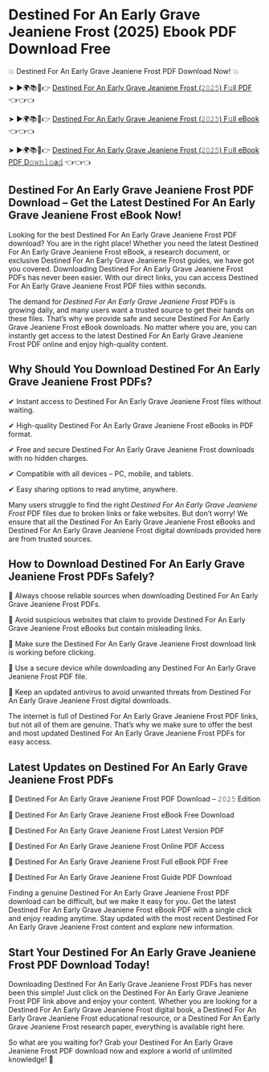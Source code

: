 # Destined For An Early Grave Jeaniene Frost (2025) Ebook PDF Download Free

💥 Destined For An Early Grave Jeaniene Frost PDF Download Now! 💥

➤ ►🌍📚📱👉 [Destined For An Early Grave Jeaniene Frost (𝟸𝟶𝟸𝟻) F𝚞ll PDF](https://getpdf.xyz/destined-for-an-early-grave-jeaniene-frost) 👈👈👈


➤ ►🌍📚📱👉 [Destined For An Early Grave Jeaniene Frost (𝟸𝟶𝟸𝟻) F𝚞ll eBook](https://getpdf.xyz/destined-for-an-early-grave-jeaniene-frost) 👈👈👈


➤ ►🌍📚📱👉 [Destined For An Early Grave Jeaniene Frost (𝟸𝟶𝟸𝟻) F𝚞ll eBook PDF D𝚘𝚠𝚗𝚕𝚘a𝚍](https://getpdf.xyz/destined-for-an-early-grave-jeaniene-frost) 👈👈👈


## Destined For An Early Grave Jeaniene Frost PDF Download – Get the Latest Destined For An Early Grave Jeaniene Frost eBook Now!

Looking for the best Destined For An Early Grave Jeaniene Frost PDF download? You are in the right place! Whether you need the latest Destined For An Early Grave Jeaniene Frost eBook, a research document, or exclusive Destined For An Early Grave Jeaniene Frost guides, we have got you covered. Downloading Destined For An Early Grave Jeaniene Frost PDFs has never been easier. With our direct links, you can access Destined For An Early Grave Jeaniene Frost PDF files within seconds.

The demand for *Destined For An Early Grave Jeaniene Frost* PDFs is growing daily, and many users want a trusted source to get their hands on these files. That’s why we provide safe and secure Destined For An Early Grave Jeaniene Frost eBook downloads. No matter where you are, you can instantly get access to the latest Destined For An Early Grave Jeaniene Frost PDF online and enjoy high-quality content.

## Why Should You Download Destined For An Early Grave Jeaniene Frost PDFs?

✔ Instant access to Destined For An Early Grave Jeaniene Frost files without waiting.

✔ High-quality Destined For An Early Grave Jeaniene Frost eBooks in PDF format.

✔ Free and secure Destined For An Early Grave Jeaniene Frost downloads with no hidden charges.

✔ Compatible with all devices – PC, mobile, and tablets.

✔ Easy sharing options to read anytime, anywhere.

Many users struggle to find the right *Destined For An Early Grave Jeaniene Frost* PDF files due to broken links or fake websites. But don’t worry! We ensure that all the Destined For An Early Grave Jeaniene Frost eBooks and Destined For An Early Grave Jeaniene Frost digital downloads provided here are from trusted sources.

## How to Download Destined For An Early Grave Jeaniene Frost PDFs Safely?

📌 Always choose reliable sources when downloading Destined For An Early Grave Jeaniene Frost PDFs.

📌 Avoid suspicious websites that claim to provide Destined For An Early Grave Jeaniene Frost eBooks but contain misleading links.

📌 Make sure the Destined For An Early Grave Jeaniene Frost download link is working before clicking.

📌 Use a secure device while downloading any Destined For An Early Grave Jeaniene Frost PDF file.

📌 Keep an updated antivirus to avoid unwanted threats from Destined For An Early Grave Jeaniene Frost digital downloads.

The internet is full of Destined For An Early Grave Jeaniene Frost PDF links, but not all of them are genuine. That’s why we make sure to offer the best and most updated Destined For An Early Grave Jeaniene Frost PDFs for easy access.

## Latest Updates on Destined For An Early Grave Jeaniene Frost PDFs

🔹 Destined For An Early Grave Jeaniene Frost PDF Download – 𝟸𝟶𝟸𝟻 Edition

🔹 Destined For An Early Grave Jeaniene Frost eBook Free Download

🔹 Destined For An Early Grave Jeaniene Frost Latest Version PDF

🔹 Destined For An Early Grave Jeaniene Frost Online PDF Access

🔹 Destined For An Early Grave Jeaniene Frost Full eBook PDF Free

🔹 Destined For An Early Grave Jeaniene Frost Guide PDF Download

Finding a genuine Destined For An Early Grave Jeaniene Frost PDF download can be difficult, but we make it easy for you. Get the latest Destined For An Early Grave Jeaniene Frost eBook PDF with a single click and enjoy reading anytime. Stay updated with the most recent Destined For An Early Grave Jeaniene Frost content and explore new information.

## Start Your Destined For An Early Grave Jeaniene Frost PDF Download Today!

Downloading Destined For An Early Grave Jeaniene Frost PDFs has never been this simple! Just click on the Destined For An Early Grave Jeaniene Frost PDF link above and enjoy your content. Whether you are looking for a Destined For An Early Grave Jeaniene Frost digital book, a Destined For An Early Grave Jeaniene Frost educational resource, or a Destined For An Early Grave Jeaniene Frost research paper, everything is available right here.

So what are you waiting for? Grab your Destined For An Early Grave Jeaniene Frost PDF download now and explore a world of unlimited knowledge! 🚀